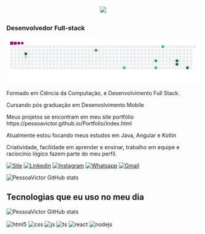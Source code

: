 <h1 align="center">
    <img src="https://readme-typing-svg.herokuapp.com/?font=Righteous&size=35&center=true&vCenter=true&width=500&height=70&duration=4000&lines=Olá!+👋;+Sou+Victor+Pessoa!;" />
</h1>
<h3>Desenvolvedor Full-stack </h3>

![snake gif](https://github.com/PessoaVictor/PessoaVictor/blob/output/github-contribution-grid-snake.gif)

<p> Formado em Ciência da Computação, e Desenvolvimento Full Stack.</p>
<p> Cursando pós graduação em Desenvolvimento Mobile</p>

<p>Meus projetos se encontram em meu site portfólio https://pessoavictor.github.io/Portfolio/index.html</p>

<p>Atualmente estou focando meus estudos em Java, Angular e Kotlin</p>

<p>Criatividade, facilidade em aprender e ensinar, trabalho em equipe e raciocínio lógico fazem parte do meu perfil.</p>


[![Site](https://img.shields.io/website?label=VictorPessoa&style=for-the-badge&url=https://pessoavictor.github.io/Portfolio/index.html/)](https://pessoavictor.github.io/Portfolio/index.html)
[![Linkedin](https://img.shields.io/badge/LinkedIn-0077B5?style=for-the-badge&logo=linkedin&logoColor=white)](https://www.linkedin.com/in/victor-p-2b54a917b/)
[![Instagram](https://img.shields.io/badge/Instagram-E4405F?style=for-the-badge&logo=instagram&logoColor=white)](https://www.instagram.com/vhalp/)
[![Whatsapp](https://img.shields.io/badge/WhatsApp-25D366?style=for-the-badge&logo=whatsapp&logoColor=white)](https://wa.me/558199349375)
[![Gmail](https://img.shields.io/badge/Gmail-D14836?style=for-the-badge&logo=gmail&logoColor=white)](mailto:victor.vhalp@gmail.com)

![PessoaVictor GitHub stats](https://github-readme-stats.vercel.app/api?username=PessoaVictor&show_icons=true&theme=dracula&count_private=true)

## Tecnologias que eu uso no meu dia

![PessoaVictor GitHub stats](https://github-readme-stats.vercel.app/api/top-langs/?username=PessoaVictor&hide=HTML&langs_count=8&layout=compact&theme=react&border_radius=10&size_weight=0.5&count_weight=0.5&exclude_repo=github-readme-stats)

<div style="display: inline_block">
  <img align="center" alt="html5" src="https://img.shields.io/badge/HTML5-E34F26?style=for-the-badge&logo=html5&logoColor=white" />
  <img align="center" alt="css" src="https://img.shields.io/badge/CSS3-1572B6?style=for-the-badge&logo=css3&logoColor=white" />
  <img align="center" alt="js" src="https://img.shields.io/badge/JavaScript-F7DF1E?style=for-the-badge&logo=javascript&logoColor=black" />
  <img align="center" alt="ts" src="https://img.shields.io/badge/TypeScript-007ACC?style=for-the-badge&logo=typescript&logoColor=white" />
  <img align="center" alt="react" src="https://img.shields.io/badge/React-20232A?style=for-the-badge&logo=react&logoColor=61DAFB" />
  <img align="center" alt="nodejs" src="https://img.shields.io/badge/Node.js-43853D?style=for-the-badge&logo=node.js&logoColor=white" />
</div><br/>
